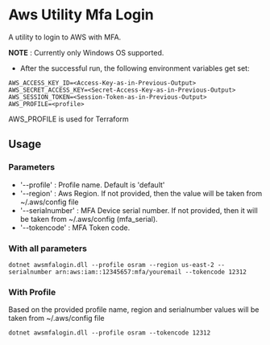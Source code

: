 # Aws Utility Mfa Login

A utility to login to AWS with MFA.

**NOTE** : Currently only Windows OS supported. 

- After the successful run, the following environment variables get set:
```shell
AWS_ACCESS_KEY_ID=<Access-Key-as-in-Previous-Output>
AWS_SECRET_ACCESS_KEY=<Secret-Access-Key-as-in-Previous-Output>
AWS_SESSION_TOKEN=<Session-Token-as-in-Previous-Output>
AWS_PROFILE=<profile>
```

AWS_PROFILE is used for Terraform

## Usage 

### Parameters 

- '--profile' : Profile name. Default is 'default'
- '--region' : Aws Region. If not provided, then the value will be taken from ~/.aws/config file
- '--serialnumber' : MFA Device serial number. If not provided, then it will be taken from ~/.aws/config (mfa_serial). 
- '--tokencode' : MFA Token code. 

### With all parameters

```shell
dotnet awsmfalogin.dll --profile osram --region us-east-2 --serialnumber arn:aws:iam::12345657:mfa/youremail --tokencode 12312
```

### With Profile 

Based on the provided profile name, region and serialnumber values will be taken from ~/.aws/config file

```shell
dotnet awsmfalogin.dll --profile osram --tokencode 12312
```
